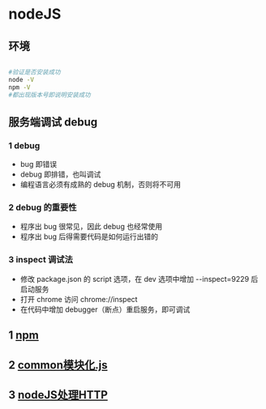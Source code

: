 # nodeJS

## 环境

```bash

#验证是否安装成功
node -V
npm -V
#都出现版本号即说明安装成功

```

## 服务端调试 debug

### 1 debug

- bug 即错误
- debug 即排错，也叫调试
- 编程语言必须有成熟的 debug 机制，否则将不可用

### 2 debug 的重要性

- 程序出 bug 很常见，因此 debug 也经常使用
- 程序出 bug 后得需要代码是如何运行出错的

### 3 inspect 调试法

- 修改 package.json 的 script 选项，在 dev 选项中增加 --inspect=9229 后启动服务
- 打开 chrome 访问 chrome://inspect
- 在代码中增加 debugger（断点）重启服务，即可调试

## 1 [npm](./doc/npm.md)

## 2 [common模块化.js](./doc/common.js模块化.md)

## 3 [nodeJS处理HTTP](./doc/nodeJS处理HTTP.md)
